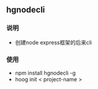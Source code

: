## hgnodecli

### 说明

- 创建node express框架的后来cli

### 使用

- npm install hgnodecli -g
- hoog init < project-name > 

